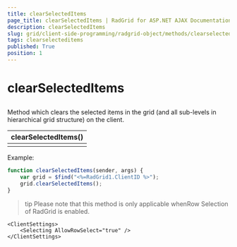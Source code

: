 ```yaml
---
title: clearSelectedItems
page_title: clearSelectedItems | RadGrid for ASP.NET AJAX Documentation
description: clearSelectedItems
slug: grid/client-side-programming/radgrid-object/methods/clearselecteditems
tags: clearselecteditems
published: True
position: 1
---
```


# clearSelectedItems



## 

Method which clears the selected items in the grid (and all sub-levels in hierarchical grid structure) on the client.


|  **clearSelectedItems()**  |
| ------ |
||

Example:

````JavaScript
function clearSelectedItems(sender, args) {
    var grid = $find("<%=RadGrid1.ClientID %>");
    grid.clearSelectedItems();
}
````



>tip Please note that this method is only applicable whenRow Selection of RadGrid is enabled.
>


````ASP.NET
<ClientSettings>
    <Selecting AllowRowSelect="true" />
</ClientSettings>     
````


